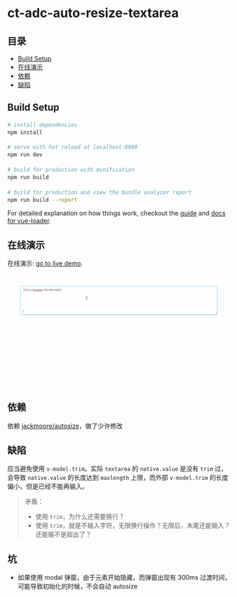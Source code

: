 # ct-adc-auto-resize-textarea

## 目录

- [Build Setup](#build-setup)
- [在线演示](#在线演示)
- [依赖](#依赖)
- [缺陷](#缺陷)


## Build Setup

``` bash
# install dependencies
npm install

# serve with hot reload at localhost:8080
npm run dev

# build for production with minification
npm run build

# build for production and view the bundle analyzer report
npm run build --report
```

For detailed explanation on how things work, checkout the [guide](http://vuejs-templates.github.io/webpack/) and [docs for vue-loader](http://vuejs.github.io/vue-loader).

## 在线演示

在线演示: [go to live demo](http://htmlpreview.github.io/?https://github.com/ct-adc/ct-adc-auto-resize-textarea/blob/master/view/demo.html).

![demo.gif](./src/img/demo.gif)

## 依赖

依赖 [jackmoore/autosize](https://github.com/jackmoore/autosize)，做了少许修改

## 缺陷

应当避免使用 `v-model.trim`。实际 `textarea` 的 `native.value` 是没有 `trim` 过，会导致 `native.value` 的长度达到 `maxlength` 上限，而外部 `v-model.trim` 的长度偏小，但是已经不能再输入。

> 矛盾：
> - 使用 `trim`，为什么还需要换行？
> - 使用 `trim`，就是不输入字符，无限换行操作？无限后，末尾还能输入？还能输不是超出了？

## 坑

- 如果使用 modal 弹窗，由于元素开始隐藏，而弹窗出现有 300ms 过渡时间，可能导致初始化的时候，不会自动 autosize